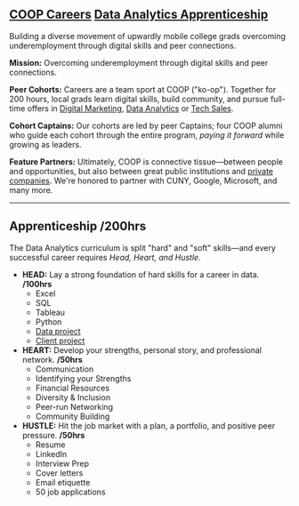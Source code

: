 ## [**COOP Careers**](https://coopcareers.org/) [Data Analytics Apprenticeship](https://coopcareers.org/data-analytics)

Building a diverse movement of upwardly mobile college grads overcoming underemployment through digital skills and peer connections.

**Mission:** Overcoming underemployment through digital skills and peer connections.

**Peer Cohorts:** Careers are a team sport at COOP ("ko-op"). Together for 200 hours, local grads learn digital skills, build community, and pursue full-time offers in [Digital Marketing](https://coopcareers.org/digital-marketing), [Data Analytics](https://coopcareers.org/data-analytics) or [Tech Sales](https://coopcareers.org/tech-sales).

**Cohort Captains:** Our cohorts are led by peer Captains; four COOP alumni who guide each cohort through the entire program, *paying it forward* while growing as leaders.

**Feature Partners:** Ultimately, COOP is connective tissue—between people and opportunities, but also between great public institutions and [private companies](https://coopcareers.org/partners). We're honored to partner with CUNY, Google, Microsoft, and many more.

----------

## **Apprenticeship /200hrs**

The Data Analytics curriculum is split "hard" and "soft" skills—and every successful career requires *Head, Heart, and Hustle.*

- **HEAD:** Lay a strong foundation of hard skills for a career in data. **/100hrs**
  - Excel
  - SQL
  - Tableau
  - Python
  - [Data project](https://github.com/reinarin/coopcareers/tree/main/dataproject)
  - [Client project](https://github.com/reinarin/coopcareers/tree/main/clientproject)
- **HEART:** Develop your strengths, personal story, and professional network. **/50hrs**
  - Communication
  - Identifying your Strengths
  - Financial Resources
  - Diversity & Inclusion
  - Peer-run Networking 
  - Community Building
- **HUSTLE:** Hit the job market with a plan, a portfolio, and positive peer pressure. **/50hrs**
  - Resume
  - LinkedIn
  - Interview Prep
  - Cover letters
  - Email etiquette
  - 50 job applications
